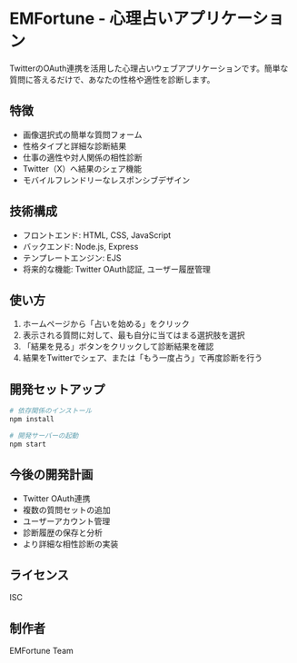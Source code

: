 # EMFortune - 心理占いアプリケーション

TwitterのOAuth連携を活用した心理占いウェブアプリケーションです。簡単な質問に答えるだけで、あなたの性格や適性を診断します。

## 特徴

- 画像選択式の簡単な質問フォーム
- 性格タイプと詳細な診断結果
- 仕事の適性や対人関係の相性診断
- Twitter（X）へ結果のシェア機能
- モバイルフレンドリーなレスポンシブデザイン

## 技術構成

- フロントエンド: HTML, CSS, JavaScript
- バックエンド: Node.js, Express
- テンプレートエンジン: EJS
- 将来的な機能: Twitter OAuth認証, ユーザー履歴管理

## 使い方

1. ホームページから「占いを始める」をクリック
2. 表示される質問に対して、最も自分に当てはまる選択肢を選択
3. 「結果を見る」ボタンをクリックして診断結果を確認
4. 結果をTwitterでシェア、または「もう一度占う」で再度診断を行う

## 開発セットアップ

```bash
# 依存関係のインストール
npm install

# 開発サーバーの起動
npm start
```

## 今後の開発計画

- Twitter OAuth連携
- 複数の質問セットの追加
- ユーザーアカウント管理
- 診断履歴の保存と分析
- より詳細な相性診断の実装

## ライセンス

ISC

## 制作者

EMFortune Team